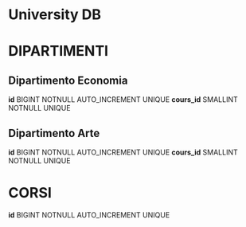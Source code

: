 # University DB
# #################################

# DIPARTIMENTI
## Dipartimento Economia
**id**              BIGINT          NOTNULL     AUTO_INCREMENT  UNIQUE
**cours_id**        SMALLINT        NOTNULL     UNIQUE

## Dipartimento Arte
**id**              BIGINT          NOTNULL     AUTO_INCREMENT  UNIQUE
**cours_id**        SMALLINT        NOTNULL     UNIQUE



# CORSI

**id**              BIGINT          NOTNULL     AUTO_INCREMENT  UNIQUE
